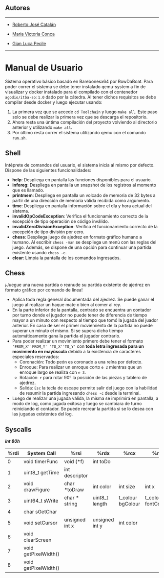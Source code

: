 ## Autores
<hr>

- [Roberto José Catalán](https://github.com/rcatalan98)

- [Maria Victoria Conca](https://github.com/Mickyconca)
 
- [Gian Luca Pecile](https://github.com/glpecile)

<hr>

# Manual de Usuario
Sistema operativo básico basado en Barebonesx64 por RowDaBoat. Para poder correr el sistema se debe tener instalado qemu-system a fin de visualizar y docker instalado para el compilado con el contenedor `agodio/itba-so:1.0` dado por la cátedra. Al tener dichos requisitos se debe compilar desde docker y luego ejecutar usando:
1. La primera vez que se accede ```cd Toolchain``` y luego ```make all```. Este paso solo se debe realizar la primera vez que se descarga el repositorio.
2. Ahora resta una úntima compilación del proyecto volviendo al directorio anterior y utilizando ```make all```.
3. Por último resta correr el sistema utilizando qemu con el comando ```run.sh```.

## Shell
Intéprete de comandos del usuario, el sistema inicia al mismo por defecto. 
Dispone de las siguientes funcionalidades:
- **help**: Despliega en pantalla las funciones disponibles para el usuario. 
- **inforeg**: Despliega en pantalla un snapshot de los registros al momento que es llamado.
- **printmem**: Despliega en pantalla un volcado de memoria de 32 bytes a partir de una dirección de memoria válida recibida como argumento.
- **time**: Despliega en pantalla información sobre el día y hora actual del sistema.
- **invalidOpCodeException**: Verifica el funcionamiento correcto de la excepción de tipo operación de código inválido.
- **invalidZeroDivisionException**: Verifica el funcionamiento correcto de la excepción de tipo división por cero.
- **chess**: Despliega juego de ajedrez en formato gráfico humano a humano. Al escribir ```chess -man``` se despliega un menú con las reglas del juego. Además, se dispone de una opción para continuar una partida existente usando ```chess -c```. 
- **clear**: Limpia la pantalla de los comandos ingresados.

## Chess
¡Juegue una nueva partida o reanude su partida existente de ajedrez en formato gráfico por comando de línea! 
- Aplica toda regla general documentada del ajedrez. Se puede ganar el juego al realizar un haque mate o bien al comer al rey.
- En la parte inferior de la pantalla, centrado se encuentra un contador por turno donde el jugador no puede tener de diferencia de tiempo mayor a un minuto con respecto al tiempo que tomó la jugada del juador anterior. En caso de ser el primer moviemiento de la partida no puede superar un minuto el mismo. Si se supera dicho tiempo automáticamente gana la partida el jugador contrario.
- Para poder realizar un movimiento primero debe tener el formato ```'FROM_X''FROM_Y' 'TO_X''TO_Y'``` con **toda letra ingresada para un movimiento en mayúscula** debido a la existencia de caracteres especiales reservados:
  - Coronación: Todo peón es coronado a una reína por defecto.
  - Enroque: Para realizar un enroque corto ```e 2``` mientras que un enroque largo se realiza con ```e 3```.
  - Rotación: ```r``` para rotar 90° la posición de las piezas y tablero de ajedrez.
  - Salida: ```Esc``` la tecla de escape permite salir del juego con la habilidad de resumir la partida ingresando ```chess -c``` desde la terminal.
- Luego de realizar una jugada válida, la misma se imprimirá en pantalla, a modo de log, como jugada exitosa y luego se cambiara de turno reiniciando el contador. Se puede recrear la partida si se lo desea con las jugadas existentes del log.

## Syscalls

***int 80h***

| %rdi | System Call           | %rsi              | %rdx              | %rcx              | %r8                 | %r9    |
| ---- | --------------------  | ----------------- | ----------------- | ----------------- | ------------------- | -----  |
| 0    | void timerFunc        | void (*f)         | int toDo          |                   |                     |        |
| 1    | uint8_t getTime       | int descriptor    |                   |                   |                     |        |
| 2    | void drawFigure       | char *toDraw      | int color         | int size          | int x               |        |
| 3    | uint64_t sWrite       | char * string     | uint8_t length    | t_colour bgColour | t_colour fontColour | int y  |
| 4    | char sGetChar         |                   |                   |                   |                     |        |
| 5    | void setCursor        | unsigned int x    | unsigned int y    | int color         |                     |        |
| 6    | void clearScreen      |                   |                   |                   |                     |        |
| 7    | void getPixelWidth()  |                   |                   |                   |                     |        |
| 8    | void getPixelWidth()  |                   |                   |                   |                     |        |
